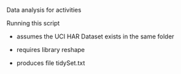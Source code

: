 Data analysis for activities

Running this script 

* assumes the UCI HAR Dataset exists in the same folder

* requires library reshape

* produces file tidySet.txt
